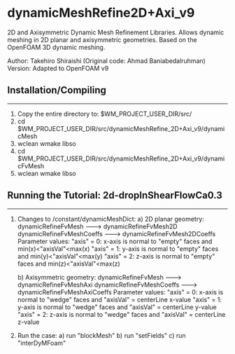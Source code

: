 # dynamicMeshRefine2D+Axi_v9

2D and Axisymmetric Dynamic Mesh Refinement Libraries.
Allows dynamic meshing in 2D planar and axisymmetric geometries.
Based on the OpenFOAM  3D dynamic meshing.

Author:        Takehiro Shiraishi (Original code: Ahmad Baniabedalruhman)
Version:       Adapted to OpenFOAM v9

## Installation/Compiling
----------------------
1. Copy the entire directory to:  $WM_PROJECT_USER_DIR/src/
2. cd $WM_PROJECT_USER_DIR/src/dynamicMeshRefine_2D+Axi_v9/dynamicMesh
3. wclean
   wmake libso
4. cd $WM_PROJECT_USER_DIR/src/dynamicMeshRefine_2D+Axi_v9/dynamicFvMesh
5. wclean
   wmake libso

## Running the Tutorial:   2d-dropInShearFlowCa0.3
-----------------------------------------------

1) Changes to <caseDir>/constant/dynamicMeshDict:
   a) 2D planar geometry:
      dynamicRefineFvMesh       ---> dynamicRefineFvMesh2D  
      dynamicRefineFvMeshCoeffs ---> dynamicRefineFvMesh2DCoeffs
      Parameter values:
        "axis" = 0: x-axis is normal to "empty" faces and min(x)<"axisVal"<max(x)
        "axis" = 1: y-axis is normal to "empty" faces and min(y)<"axisVal"<max(y)
        "axis" = 2: z-axis is normal to "empty" faces and min(z)<"axisVal"<max(z)

   b) Axisymmetric geometry:
      dynamicRefineFvMesh       ---> dynamicRefineFvMeshAxi
      dynamicRefineFvMeshCoeffs ---> dynamicRefineFvMeshAxiCoeffs
      Parameter values:
        "axis" = 0: x-axis is normal to "wedge" faces and "axisVal" = centerLine x-value
        "axis" = 1: y-axis is normal to "wedge" faces and "axisVal" = centerLine y-value
        "axis" = 2: z-axis is normal to "wedge" faces and "axisVal" = centerLine z-value


2) Run the case:
   a) run "blockMesh"
   b) run "setFields"
   c) run "interDyMFoam"

